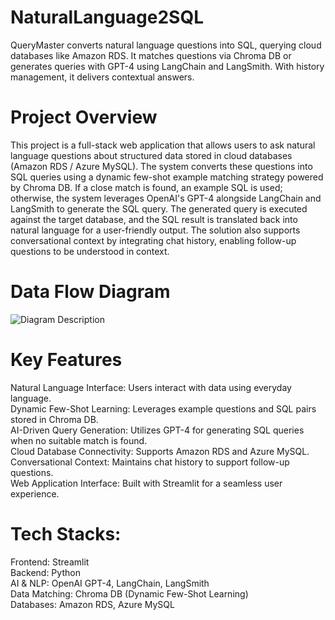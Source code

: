 # NaturalLanguage2SQL
QueryMaster converts natural language questions into SQL, querying cloud databases like Amazon RDS. It matches questions via Chroma DB or generates queries with GPT-4 using LangChain and LangSmith. With history management, it delivers contextual answers.

# Project Overview
This project is a full-stack web application that allows users to ask natural language questions about structured data stored in cloud databases (Amazon RDS / Azure MySQL). The system converts these questions into SQL queries using a dynamic few-shot example matching strategy powered by Chroma DB. If a close match is found, an example SQL is used; otherwise, the system leverages OpenAI's GPT-4 alongside LangChain and LangSmith to generate the SQL query. The generated query is executed against the target database, and the SQL result is translated back into natural language for a user-friendly output. The solution also supports conversational context by integrating chat history, enabling follow-up questions to be understood in context.

# Data Flow Diagram  

![Diagram Description](DFD/your-diagram.png)


# Key Features
Natural Language Interface: Users interact with data using everyday language.  
Dynamic Few-Shot Learning: Leverages example questions and SQL pairs stored in Chroma DB.  
AI-Driven Query Generation: Utilizes GPT-4 for generating SQL queries when no suitable match is found.  
Cloud Database Connectivity: Supports Amazon RDS and Azure MySQL.  
Conversational Context: Maintains chat history to support follow-up questions.  
Web Application Interface: Built with Streamlit for a seamless user experience.

# Tech Stacks:
  
Frontend: Streamlit  
Backend: Python  
AI & NLP: OpenAI GPT-4, LangChain, LangSmith  
Data Matching: Chroma DB (Dynamic Few-Shot Learning)  
Databases: Amazon RDS, Azure MySQL

